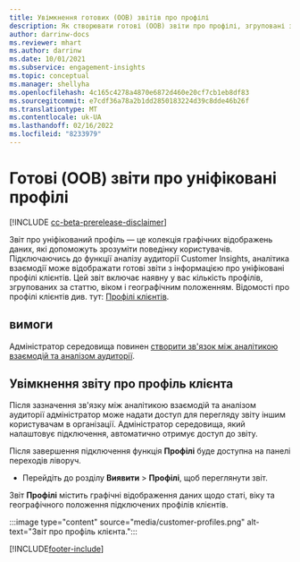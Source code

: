 ```yaml
---
title: Увімкнення готових (OOB) звітів про профілі
description: Як створювати готові (OOB) звіти про профілі, згруповані за статтю, віком і країною або регіоном походження.
author: darrinw-docs
ms.reviewer: mhart
ms.author: darrinw
ms.date: 10/01/2021
ms.subservice: engagement-insights
ms.topic: conceptual
ms.manager: shellyha
ms.openlocfilehash: 4c165c4278a4870e6872d460e20cf7cb1eb8df83
ms.sourcegitcommit: e7cdf36a78a2b1dd2850183224d39c8dde46b26f
ms.translationtype: MT
ms.contentlocale: uk-UA
ms.lasthandoff: 02/16/2022
ms.locfileid: "8233979"
---
```

# <a name="out-of-box-oob-unified-profile-reports"></a>Готові (OOB) звіти про уніфіковані профілі

[!INCLUDE [cc-beta-prerelease-disclaimer](includes/cc-beta-prerelease-disclaimer.md)]

Звіт про уніфікований профіль — це колекція графічних відображень даних, які допоможуть зрозуміти поведінку користувачів. Підключаючись до функції аналізу аудиторії Customer Insights, аналітика взаємодії може відображати готові звіти з інформацією про уніфіковані профілі клієнтів. Цей звіт включає наявну у вас кількість профілів, згрупованих за статтю, віком і географічним положенням. Відомості про профілі клієнтів див. тут: [Профілі клієнтів](../audience-insights/customer-profiles.md).

## <a name="prerequisites"></a>вимоги

Адміністратор середовища повинен [створити зв'язок між аналітикою взаємодій та аналізом аудиторії](integrate-audience-insights-engagement-insights.md).

## <a name="enable-the-customer-profile-report"></a>Увімкнення звіту про профіль клієнта

Після зазначення зв'язку між аналітикою взаємодій та аналізом аудиторії адміністратор може надати доступ для перегляду звіту іншим користувачам в організації. Адміністратор середовища, який налаштовує підключення, автоматично отримує доступ до звіту. 

Після завершення підключення функція **Профілі** буде доступна на панелі переходів ліворуч. 

- Перейдіть до розділу **Виявити** > **Профілі**, щоб переглянути звіт.

Звіт **Профілі** містить графічні відображення даних щодо статі, віку та географічного положення підключених профілів клієнтів.

:::image type="content" source="media/customer-profiles.png" alt-text="Звіт про профіль клієнта.":::

[!INCLUDE[footer-include](../includes/footer-banner.md)]
